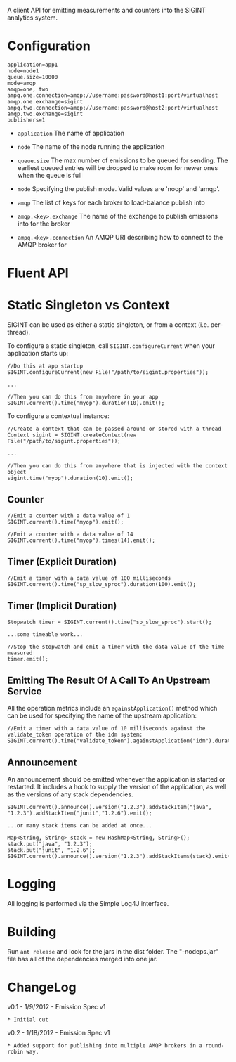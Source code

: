 A client API for emitting measurements and counters into the SIGINT analytics system.

Configuration
=============

	application=app1
	node=node1
	queue.size=10000
	mode=amqp
	amqp=one, two
	ampq.one.connection=amqp://username:password@host1:port/virtualhost
	amqp.one.exchange=sigint
	ampq.two.connection=amqp://username:password@host2:port/virtualhost
	amqp.two.exchange=sigint
	publishers=1

* `application` The name of application

* `node` The name of the node running the application

* `queue.size` The max number of emissions to be queued for sending.  The earliest queued entries will be dropped to make room for newer ones when the queue is full

* `mode` Specifying the publish mode.  Valid values are 'noop' and 'amqp'.

* `amqp` The list of keys for each broker to load-balance publish into

* `amqp.<key>.exchange` The name of the exchange to publish emissions into for the <key> broker

* `ampq.<key>.connection` An AMQP URI describing how to connect to the AMQP broker for <key>

Fluent API
==========

Static Singleton vs Context
===========================
SIGINT can be used as either a static singleton, or from a context (i.e. per-thread).

To configure a static singleton, call `SIGINT.configureCurrent` when your application starts up:

	//Do this at app startup
	SIGINT.configureCurrent(new File("/path/to/sigint.properties"));

	...

	//Then you can do this from anywhere in your app
	SIGINT.current().time("myop").duration(10).emit();

To configure a contextual instance:

	//Create a context that can be passed around or stored with a thread
	Context sigint = SIGINT.createContext(new File("/path/to/sigint.properties"));

	...

	//Then you can do this from anywhere that is injected with the context object
	sigint.time("myop").duration(10).emit();

Counter
-------
	//Emit a counter with a data value of 1
	SIGINT.current().time("myop").emit();

	//Emit a counter with a data value of 14
	SIGINT.current().time("myop").times(14).emit();


Timer (Explicit Duration)
-------------------------
	//Emit a timer with a data value of 100 milliseconds
	SIGINT.current().time("sp_slow_sproc").duration(100).emit();


Timer (Implicit Duration)
-------------------------
	Stopwatch timer = SIGINT.current().time("sp_slow_sproc").start();

	...some timeable work...
	
	//Stop the stopwatch and emit a timer with the data value of the time measured
	timer.emit(); 

Emitting The Result Of A Call To An Upstream Service
----------------------------------------------------
All the operation metrics include an `againstApplication()` method which can be used for specifying the name of the upstream application:

	//Emit a timer with a data value of 10 milliseconds against the validate_token operation of the idm system:
	SIGINT.current().time("validate_token").againstApplication("idm").duration(10).emit();

Announcement
------------
An announcement should be emitted whenever the application is started or restarted.  It includes a hook to supply the version of the application, as well as the versions of any stack dependencies.

	SIGINT.current().announce().version("1.2.3").addStackItem("java", "1.2.3").addStackItem("junit","1.2.6").emit();

	...or many stack items can be added at once...

	Map<String, String> stack = new HashMap<String, String>();
	stack.put("java", "1.2.3");
	stack.put("junit", "1.2.6");
	SIGINT.current().announce().version("1.2.3").addStackItems(stack).emit();

Logging
=======
All logging is performed via the Simple Log4J interface.

Building
========
Run `ant release` and look for the jars in the dist folder.  The "-nodeps.jar" file has all of the dependencies merged into one jar.

ChangeLog
=========

v0.1 - 1/9/2012 - Emission Spec v1
	
	* Initial cut

v0.2 - 1/18/2012 - Emission Spec v1
	
	* Added support for publishing into multiple AMQP brokers in a round-robin way.